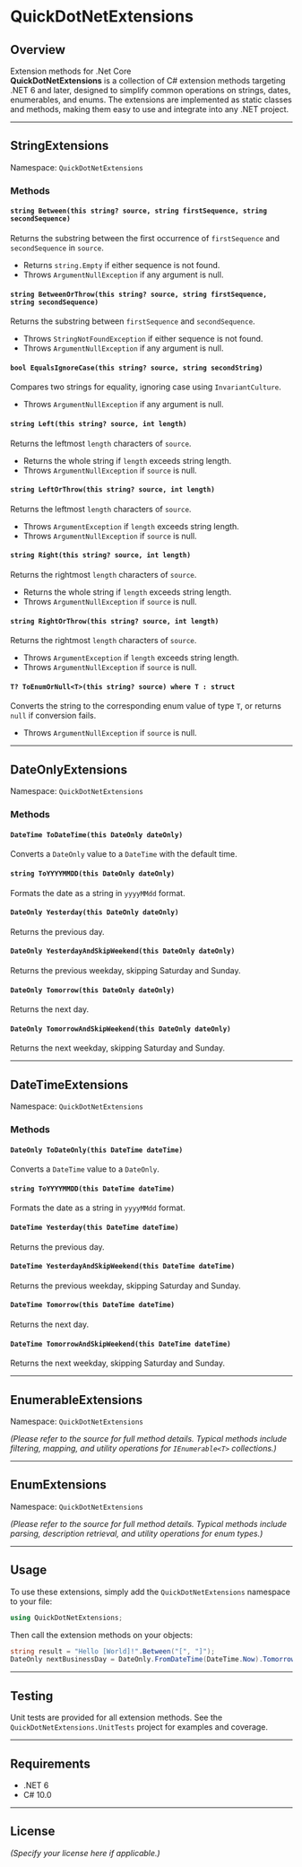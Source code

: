 # QuickDotNetExtensions

## Overview
Extension methods for .Net Core </br>
<b>QuickDotNetExtensions</b> is a collection of C# extension methods targeting .NET 6 and later, designed to simplify common operations on strings, dates, enumerables, and enums. The extensions are implemented as static classes and methods, making them easy to use and integrate into any .NET project.

---

## StringExtensions

Namespace: `QuickDotNetExtensions`

### Methods

#### `string Between(this string? source, string firstSequence, string secondSequence)`
Returns the substring between the first occurrence of `firstSequence` and `secondSequence` in `source`.  
- Returns `string.Empty` if either sequence is not found.
- Throws `ArgumentNullException` if any argument is null.

#### `string BetweenOrThrow(this string? source, string firstSequence, string secondSequence)`
Returns the substring between `firstSequence` and `secondSequence`.  
- Throws `StringNotFoundException` if either sequence is not found.
- Throws `ArgumentNullException` if any argument is null.

#### `bool EqualsIgnoreCase(this string? source, string secondString)`
Compares two strings for equality, ignoring case using `InvariantCulture`.  
- Throws `ArgumentNullException` if any argument is null.

#### `string Left(this string? source, int length)`
Returns the leftmost `length` characters of `source`.  
- Returns the whole string if `length` exceeds string length.
- Throws `ArgumentNullException` if `source` is null.

#### `string LeftOrThrow(this string? source, int length)`
Returns the leftmost `length` characters of `source`.  
- Throws `ArgumentException` if `length` exceeds string length.
- Throws `ArgumentNullException` if `source` is null.

#### `string Right(this string? source, int length)`
Returns the rightmost `length` characters of `source`.  
- Returns the whole string if `length` exceeds string length.
- Throws `ArgumentNullException` if `source` is null.

#### `string RightOrThrow(this string? source, int length)`
Returns the rightmost `length` characters of `source`.  
- Throws `ArgumentException` if `length` exceeds string length.
- Throws `ArgumentNullException` if `source` is null.

#### `T? ToEnumOrNull<T>(this string? source) where T : struct`
Converts the string to the corresponding enum value of type `T`, or returns `null` if conversion fails.  
- Throws `ArgumentNullException` if `source` is null.

---

## DateOnlyExtensions

Namespace: `QuickDotNetExtensions`

### Methods

#### `DateTime ToDateTime(this DateOnly dateOnly)`
Converts a `DateOnly` value to a `DateTime` with the default time.

#### `string ToYYYYMMDD(this DateOnly dateOnly)`
Formats the date as a string in `yyyyMMdd` format.

#### `DateOnly Yesterday(this DateOnly dateOnly)`
Returns the previous day.

#### `DateOnly YesterdayAndSkipWeekend(this DateOnly dateOnly)`
Returns the previous weekday, skipping Saturday and Sunday.

#### `DateOnly Tomorrow(this DateOnly dateOnly)`
Returns the next day.

#### `DateOnly TomorrowAndSkipWeekend(this DateOnly dateOnly)`
Returns the next weekday, skipping Saturday and Sunday.

---

## DateTimeExtensions

Namespace: `QuickDotNetExtensions`

### Methods

#### `DateOnly ToDateOnly(this DateTime dateTime)`
Converts a `DateTime` value to a `DateOnly`.

#### `string ToYYYYMMDD(this DateTime dateTime)`
Formats the date as a string in `yyyyMMdd` format.

#### `DateTime Yesterday(this DateTime dateTime)`
Returns the previous day.

#### `DateTime YesterdayAndSkipWeekend(this DateTime dateTime)`
Returns the previous weekday, skipping Saturday and Sunday.

#### `DateTime Tomorrow(this DateTime dateTime)`
Returns the next day.

#### `DateTime TomorrowAndSkipWeekend(this DateTime dateTime)`
Returns the next weekday, skipping Saturday and Sunday.

---

## EnumerableExtensions

Namespace: `QuickDotNetExtensions`

*(Please refer to the source for full method details. Typical methods include filtering, mapping, and utility operations for `IEnumerable<T>` collections.)*

---

## EnumExtensions

Namespace: `QuickDotNetExtensions`

*(Please refer to the source for full method details. Typical methods include parsing, description retrieval, and utility operations for enum types.)*

---

## Usage

To use these extensions, simply add the `QuickDotNetExtensions` namespace to your file:

```csharp
using QuickDotNetExtensions;
```

Then call the extension methods on your objects:

```csharp
string result = "Hello [World]!".Between("[", "]");
DateOnly nextBusinessDay = DateOnly.FromDateTime(DateTime.Now).TomorrowAndSkipWeekend();
```

---

## Testing

Unit tests are provided for all extension methods. See the `QuickDotNetExtensions.UnitTests` project for examples and coverage.

---

## Requirements

- .NET 6
- C# 10.0

---

## License

*(Specify your license here if applicable.)*
